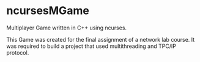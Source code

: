 # ncursesMGame
Multiplayer Game written in C++ using ncurses.

This Game was created for the final assignment of a network lab course. It was required to build a project that used multithreading and TPC/IP protocol.
